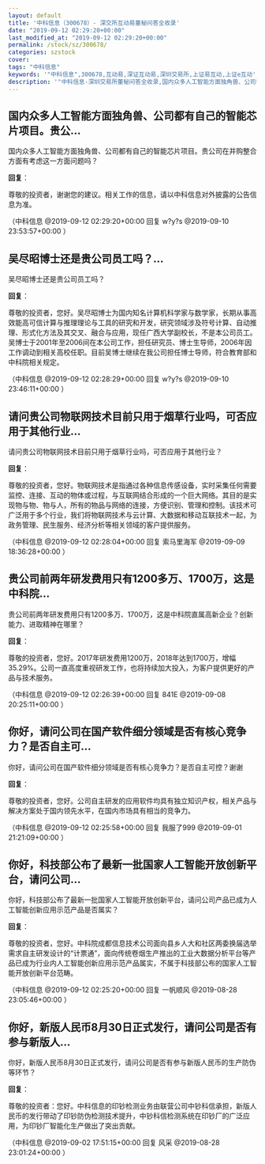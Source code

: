 ```yaml
---
layout: default
title: '中科信息（300678）- 深交所互动易董秘问答全收录'
date: "2019-09-12 02:29:20+00:00"
last_modified_at: "2019-09-12 02:29:20+00:00"
permalink: /stock/sz/300678/
categories: szstock
cover: 
tags: "中科信息"
keywords: '"中科信息",300678,互动易,深证互动易,深圳交易所,上证易互动,上证e互动'
description: '"中科信息-深圳交易所董秘问答全收录,国内众多人工智能方面独角兽、公司都有自己的智能芯片项目。贵公司在并购整合方面有考虑这一方面问题吗？"'
---
```


## 国内众多人工智能方面独角兽、公司都有自己的智能芯片项目。贵公...

国内众多人工智能方面独角兽、公司都有自己的智能芯片项目。贵公司在并购整合方面有考虑这一方面问题吗？

**回复**：

尊敬的投资者，谢谢您的建议。相关工作的信息，请以中科信息对外披露的公告信息为准。 

（中科信息  @2019-09-12 02:29:20+00:00 回复 w?y?s  @2019-09-10 23:53:57+00:00 ）

## 吴尽昭博士还是贵公司员工吗？...

吴尽昭博士还是贵公司员工吗？

**回复**：

尊敬的投资者，您好。吴尽昭博士为国内知名计算机科学家与数学家，长期从事高效能高可信计算与推理理论与工具的研究和开发，研究领域涉及符号计算、自动推理、形式化方法及其交叉、融合与应用，现任广西大学副校长，不是本公司员工。吴博士于2001年至2006间在本公司工作，担任研究员、博士生导师，2006年因工作调动到相关高校任职。目前吴博士继续在我公司担任博士导师，符合教育部和中科院相关规定。 

（中科信息  @2019-09-12 02:28:29+00:00 回复 w?y?s  @2019-09-10 23:46:11+00:00 ）

## 请问贵公司物联网技术目前只用于烟草行业吗，可否应用于其他行业...

请问贵公司物联网技术目前只用于烟草行业吗，可否应用于其他行业？

**回复**：

尊敬的投资者，您好。物联网技术是指通过各种信息传感设备，实时采集任何需要监控、连接、互动的物体或过程，与互联网结合形成的一个巨大网络。其目的是实现物与物、物与人，所有的物品与网络的连接，方便识别、管理和控制。该技术可广泛用于多个行业，我们将物联网技术与云计算、大数据和移动互联技术一起，为政务管理、民生服务、经济分析等相关领域的客户提供服务。 

（中科信息  @2019-09-12 02:28:04+00:00 回复 索马里海军  @2019-09-09 18:36:28+00:00 ）

## 贵公司前两年研发费用只有1200多万、1700万，这是中科院...

贵公司前两年研发费用只有1200多万、1700万，这是中科院直属高新企业？创新能力、进取精神在哪里？

**回复**：

尊敬的投资者，您好。2017年研发费用1200万，2018年达到1700万，增幅35.29%。公司一直高度重视研发工作，也将持续加大投入，为客户提供更好的产品与技术服务。 

（中科信息  @2019-09-12 02:26:39+00:00 回复 841E  @2019-09-08 20:25:11+00:00 ）

## 你好，请问公司在国产软件细分领域是否有核心竞争力？是否自主可...

你好，请问公司在国产软件细分领域是否有核心竞争力？是否自主可控？谢谢

**回复**：

尊敬的投资者，您好。公司自主研发的应用软件均具有独立知识产权，相关产品与解决方案处于国内领先水平，在国内市场具有相当的竞争力。 

（中科信息  @2019-09-12 02:25:58+00:00 回复 我服了999  @2019-09-01 21:21:09+00:00 ）

## 你好，科技部公布了最新一批国家人工智能开放创新平台，请问公司...

你好，科技部公布了最新一批国家人工智能开放创新平台，请问公司产品已成为人工智能创新应用示范产品是否属实？

**回复**：

尊敬的投资者，您好。中科院成都信息技术公司面向县乡人大和社区两委换届选举需求自主研发设计的“计票通”，面向传统卷烟生产推出的工业大数据分析平台等产品已成为行业内人工智能创新应用示范产品属实，不属于科技部公布的国家人工智能开放创新平台范畴。 

（中科信息  @2019-09-12 02:25:20+00:00 回复 一帆顺风  @2019-08-28 23:05:46+00:00 ）

## 你好，新版人民币8月30日正式发行，请问公司是否有参与新版人...

你好，新版人民币8月30日正式发行，请问公司是否有参与新版人民币的生产防伪等环节？

**回复**：

尊敬的投资者：您好。中科信息的印钞检测业务由联营公司中钞科信承担，新版人民币的发行带动了印钞防伪检测技术提升，中钞科信检测系统在印钞厂的广泛应用，为印钞厂智能化生产做出了突出贡献。 

（中科信息  @2019-09-02 17:51:15+00:00 回复 风采  @2019-08-28 23:01:24+00:00 ）


